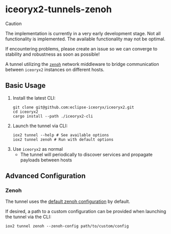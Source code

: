 # iceoryx2-tunnels-zenoh

> [!CAUTION]
> The implementation is currently in a very early development stage.
> Not all functionality is implemented. The available functionality may not be
> optimal.
>
> If encountering problems, please create an issue so we can converge to
> stability and robustness as soon as possible!

A tunnel utilizing the [`zenoh`](https://github.com/eclipse-zenoh/zenoh)
network middleware to bridge communication between `iceoryx2` instances on
different hosts.

## Basic Usage

1. Install the latest CLI:
    ```console
    git clone git@github.com:eclipse-iceoryx/iceoryx2.git
    cd iceoryx2
    cargo install --path ./iceoryx2-cli
    ```
1. Launch the tunnel via CLI:
    ```console
    iox2 tunnel --help # See available options
    iox2 tunnel zenoh # Run with default options
    ```
1. Use `iceoryx2` as normal
    * The tunnel will periodically to discover services and propagate
      payloads between hosts

## Advanced Configuration

### Zenoh

The tunnel uses the [default zenoh configuration](
https://github.com/eclipse-zenoh/zenoh/blob/1.3.4/DEFAULT_CONFIG.json5) by
default.

If desired, a path to a custom configuration can be provided when launching
the tunnel via the CLI:

```console
iox2 tunnel zenoh --zenoh-config path/to/custom/config
```
